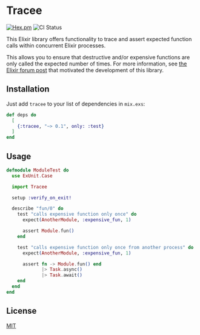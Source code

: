 # Tracee

[![Hex.pm](https://img.shields.io/hexpm/v/tracee.svg?style=flat-square)](https://hex.pm/packages/tracee)
![CI Status](https://img.shields.io/github/actions/workflow/status/tagbase-io/tracee/test.yml?branch=main&style=flat-square)

This Elixir library offers functionality to trace and assert expected function
calls within concurrent Elixir processes.

This allows you to ensure that destructive and/or expensive functions are only
called the expected number of times. For more information, see [the Elixir forum
post](https://elixirforum.com/t/tracing-and-asserting-function-calls/63035) that
motivated the development of this library.

## Installation

Just add `tracee` to your list of dependencies in `mix.exs`:

```elixir
def deps do
  [
    {:tracee, "~> 0.1", only: :test}
  ]
end
```

## Usage

```elixir
defmodule ModuleTest do
  use ExUnit.Case

  import Tracee

  setup :verify_on_exit!

  describe "fun/0" do
    test "calls expensive function only once" do
      expect(AnotherModule, :expensive_fun, 1)

      assert Module.fun()
    end

    test "calls expensive function only once from another process" do
      expect(AnotherModule, :expensive_fun, 1)

      assert fn -> Module.fun() end
             |> Task.async()
             |> Task.await()
    end
  end
end
```

## License

[MIT](./LICENSE)
